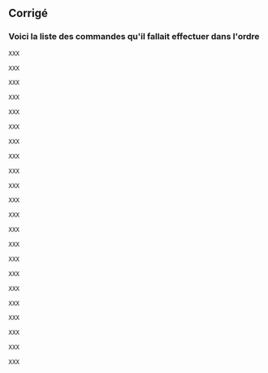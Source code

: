 ## Corrigé

### Voici la liste des commandes qu'il fallait effectuer dans l'ordre


```sql
XXX
```


```sql
XXX
```


```sql
XXX
```


```sql
XXX
```


```sql
XXX
```


```sql
XXX
```


```sql
XXX
```


```sql
XXX
```


```sql
XXX
```


```sql
XXX
```


```sql
XXX
```


```sql
XXX
```


```sql
XXX
```


```sql
XXX
```


```sql
XXX
```


```sql
XXX
```


```sql
XXX
```


```sql
XXX
```


```sql
XXX
```


```sql
XXX
```


```sql
XXX
```


```sql
XXX
```
